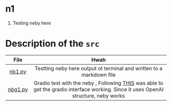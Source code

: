 # n1

1. Testing neby here

# Description of the `src`

|           File           |                                                                                                  Hwah                                                                                                  |
| :----------------------: | :----------------------------------------------------------------------------------------------------------------------------------------------------------------------------------------------------: |
|  [nb1.py](./src/nb1.py)  |                                                                  Testting neby here output ot terminal and written to a markdown file                                                                  |
| [nbg1.py](./src/nbg1.py) | Gradio test with the neby , Following [THIS](https://www.gradio.app/guides/chatinterface-examples#samba-nova) was able to get the gradio interface working. Since it uses OpenAI structure, neby works |
